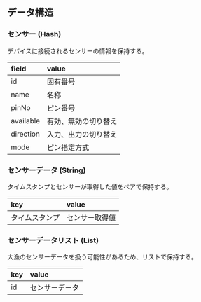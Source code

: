 ## データ構造
### センサー (Hash)
デバイスに接続されるセンサーの情報を保持する。

|field|value|
|:---|:---|
|id|固有番号|
|name|名称|
|pinNo|ピン番号|
|available|有効、無効の切り替え|
|direction|入力、出力の切り替え|
|mode|ピン指定方式|

### センサーデータ (String)
タイムスタンプとセンサーが取得した値をペアで保持する。

|key|value|
|:---|:---|
|タイムスタンプ|センサー取得値|

### センサーデータリスト (List)
大漁のセンサーデータを扱う可能性があるため、リストで保持する。

|key|value|
|:---|:---|
|id|センサーデータ|
